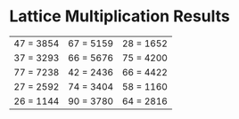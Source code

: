 # Lattice Multiplication Results

|   |   |   |
|---|---|---|
| 47 = 3854 | 67 = 5159 | 28 = 1652 |
| 37 = 3293 | 66 = 5676 | 75 = 4200 |
| 77 = 7238 | 42 = 2436 | 66 = 4422 |
| 27 = 2592 | 74 = 3404 | 58 = 1160 |
| 26 = 1144 | 90 = 3780 | 64 = 2816 |
